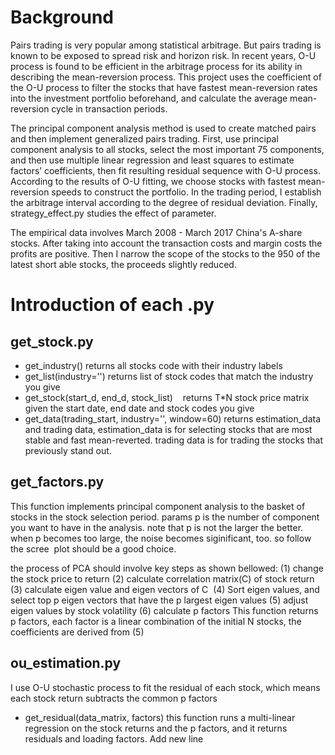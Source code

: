 # Background
Pairs trading is very popular among statistical arbitrage. But pairs trading is known to be exposed to spread risk and horizon risk. In recent years, O-U process is found to be efficient in the arbitrage process for its ability in describing the mean-reversion process. This project uses the coefficient of the O-U process to filter the stocks that have fastest mean-reversion rates into the investment portfolio beforehand, and calculate the average mean-reversion cycle in transaction periods. 

The principal component analysis method is used to create matched pairs and then implement generalized pairs trading. First, use principal component analysis to all stocks, select the most important 75 components, and then use multiple linear regression and least squares to estimate factors’ coefficients, then fit resulting residual sequence with O-U process. According to the results of O-U fitting, we choose stocks with fastest mean-reversion speeds to construct the portfolio. In the trading period, I establish the arbitrage interval according to the degree of residual deviation. Finally, strategy_effect.py studies the effect of parameter.

The empirical data involves March 2008 - March 2017 China's A-share stocks. After taking into account the transaction costs and margin costs the profits are positive. Then I narrow the scope of the stocks to the 950 of the latest short able stocks, the proceeds slightly reduced. 


# Introduction of each .py
## get_stock.py
  - get_industry()
    returns all stocks code with their industry labels
  - get_list(industry='')
    returns list of stock codes that match the industry you give
  - get_stock(start_d, end_d, stock_list)
    returns T*N stock price matrix given the start date, end date and stock codes you give
  - get_data(trading_start, industry='', window=60)
    returns estimation_data and trading data, estimation_data is for selecting stocks that are most stable and fast mean-reverted. trading data is for trading the stocks that previously stand out.
    
## get_factors.py
This function implements principal component analysis to the basket of stocks in the stock selection period.
params p is the number of component you want to have in the analysis. note that p is not the larger the better. when p becomes too large, the noise becomes siginificant, too. so follow the scree  plot should be a good choice.

the process of PCA should involve key steps as shown bellowed:
(1) change the stock price to return
(2) calculate correlation matrix(C) of stock return
(3) calculate eigen value and eigen vectors of C 
(4) Sort eigen values, and select top p eigen vectors that have the p largest eigen values
(5) adjust eigen values by stock volatility
(6) calculate p factors
This function returns p factors, each factor is a linear combination of the initial N stocks, the coefficients are derived from (5)  

## ou_estimation.py
I use O-U stochastic process to fit the residual of each stock, which means each stock return subtracts the common p factors
  - get_residual(data_matrix, factors)
    this function runs a multi-linear regression on the stock returns and the p factors, and it returns residuals and loading factors.
Add new line
